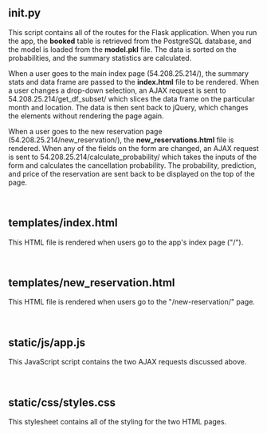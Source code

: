 ## __init__.py

This script contains all of the routes for the Flask application. When you run the app, the **booked** table
is retrieved from the PostgreSQL database, and the model is loaded from the **model.pkl** file. The data is sorted on
the probabilities, and the summary statistics are calculated.

When a user goes to the main index page (54.208.25.214/), the summary stats and data frame are passed to the **index.html** file
to be rendered. When a user changes a drop-down selection, an AJAX request is sent to 54.208.25.214/get_df_subset/ which slices
the data frame on the particular month and location. The data is then sent back to jQuery, which changes the elements
without rendering the page again.

When a user goes to the new reservation page (54.208.25.214/new_reservation/), the **new_reservations.html** file is
rendered. When any of the fields on the form are changed, an AJAX request is sent to 54.208.25.214/calculate_probability/
which takes the inputs of the form and calculates the cancellation probability. The probability, prediction, and price
of the reservation are sent back to be displayed on the top of the page.

<br>

## templates/index.html

This HTML file is rendered when users go to the app's index page ("/").

<br>

## templates/new_reservation.html

This HTML file is rendered when users go to the "/new-reservation/" page.

<br>

## static/js/app.js

This JavaScript script contains the two AJAX requests discussed above.

<br>

## static/css/styles.css

This stylesheet contains all of the styling for the two HTML pages.